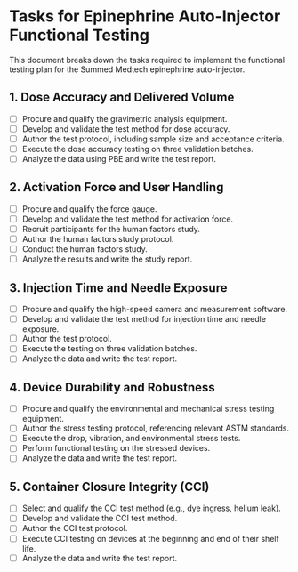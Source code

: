 # Tasks for Epinephrine Auto-Injector Functional Testing

This document breaks down the tasks required to implement the functional testing plan for the Summed Medtech epinephrine auto-injector.

## 1. Dose Accuracy and Delivered Volume

-   [ ] Procure and qualify the gravimetric analysis equipment.
-   [ ] Develop and validate the test method for dose accuracy.
-   [ ] Author the test protocol, including sample size and acceptance criteria.
-   [ ] Execute the dose accuracy testing on three validation batches.
-   [ ] Analyze the data using PBE and write the test report.

## 2. Activation Force and User Handling

-   [ ] Procure and qualify the force gauge.
-   [ ] Develop and validate the test method for activation force.
-   [ ] Recruit participants for the human factors study.
-   [ ] Author the human factors study protocol.
-   [ ] Conduct the human factors study.
-   [ ] Analyze the results and write the study report.

## 3. Injection Time and Needle Exposure

-   [ ] Procure and qualify the high-speed camera and measurement software.
-   [ ] Develop and validate the test method for injection time and needle exposure.
-   [ ] Author the test protocol.
-   [ ] Execute the testing on three validation batches.
-   [ ] Analyze the data and write the test report.

## 4. Device Durability and Robustness

-   [ ] Procure and qualify the environmental and mechanical stress testing equipment.
-   [ ] Author the stress testing protocol, referencing relevant ASTM standards.
-   [ ] Execute the drop, vibration, and environmental stress tests.
-   [ ] Perform functional testing on the stressed devices.
-   [ ] Analyze the data and write the test report.

## 5. Container Closure Integrity (CCI)

-   [ ] Select and qualify the CCI test method (e.g., dye ingress, helium leak).
-   [ ] Develop and validate the CCI test method.
-   [ ] Author the CCI test protocol.
-   [ ] Execute CCI testing on devices at the beginning and end of their shelf life.
-   [ ] Analyze the data and write the test report.
